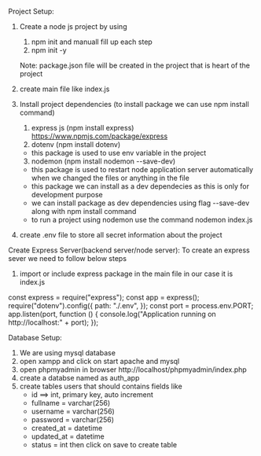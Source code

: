 Project Setup:

1. Create a node js project by using

   1. npm init and manuall fill up each step
   2. npm init -y

   Note: package.json file will be created in the project that is heart of the project

2. create main file like index.js
3. Install project dependencies (to install package we can use npm install command)

   1. express js (npm install express) https://www.npmjs.com/package/express
   2. dotenv (npm install dotenv)

   - this package is used to use env variable in the project

   3. nodemon (npm install nodemon --save-dev)

   - this package is used to restart node application server automatically when we changed the files or anything in the file
   - this package we can install as a dev dependecies as this is only for development purpose
   - we can install package as dev dependencies using flag --save-dev along with npm install command
   - to run a project using nodemon use the command nodemon index.js

4. create .env file to store all secret information about the project

Create Express Server(backend server/node server):
To create an express sever we need to follow below steps

1.  import or include express package in the main file in our case it is index.js

const express = require("express");
const app = express();
require("dotenv").config({
path: "./.env",
});
const port = process.env.PORT;
app.listen(port, function () {
console.log("Application running on http://localhost:" + port);
});

Database Setup:

1. We are using mysql database
2. open xampp and click on start apache and mysql
3. open phpmyadmin in browser
   http://localhost/phpmyadmin/index.php
4. create a databse named as auth_app
5. create tables users that should contains fields like
   - id ==> int, primary key, auto increment
   - fullname = varchar(256)
   - username = varchar(256)
   - password = varchar(256)
   - created_at = datetime
   - updated_at = datetime
   - status = int
     then click on save to create table
